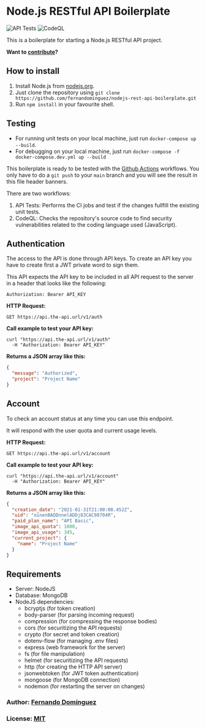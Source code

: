 # Node.js RESTful API Boilerplate

![API Tests](https://github.com/fernandominguez/nodejs-rest-api-boilerplate/workflows/API%20Tests/badge.svg)
![CodeQL](https://github.com/fernandominguez/nodejs-rest-api-boilerplate/workflows/CodeQL/badge.svg)

This is a boilerplate for starting a Node.js RESTful API project.

**Want to [contribute](https://github.com/fernandominguez/nodejs-rest-api-boilerplate/blob/master/CONTRIBUTING.md)?**

## How to install

1. Install Node.js from [nodejs.org](http://nodejs.org/).
2. Just clone the repository using `git clone https://github.com/fernandominguez/nodejs-rest-api-boilerplate.git`
3. Run `npm install` in your favourite shell.

## Testing

- For running unit tests on your local machine, just run `docker-compose up --build`.
- For debugging on your local machine, just run `docker-compose -f docker-compose.dev.yml up --build`

This boilerplate is ready to be tested with the [Github Actions](https://github.com/features/actions) workflows.
You only have to do a `git push` to your `main` branch and you will see the result in this file header banners.

There are two workflows:

1. API Tests: Performs the CI jobs and test if the changes fullfill the existing unit tests.
2. CodeQL: Checks the repository's source code to find security vulnerabilities related to the coding language used (JavaScript).

## Authentication

The access to the API is done through API keys. To create an API key you have to create first a JWT private word to sign them.

This API expects the API key to be included in all API request to the server in a header that looks like the following:

```shell
Authorization: Bearer API_KEY
```

**HTTP Request:**

```shell
GET https://api.the-api.url/v1/auth
```

**Call example to test your API key:**

```shell
curl "https://api.the-api.url/v1/auth"
  -H "Authorization: Bearer API_KEY"
```

**Returns a JSON array like this:**

```json
{
  "message": "Authorized",
  "project": "Project Name"
}
```

## Account

To check an account status at any time you can use this endpoint.

It will respond with the user quota and current usage levels.

**HTTP Request:**

```shell
GET https://api.the-api.url/v1/account
```

**Call example to test your API key:**

```shell
curl "https://api.the-api.url/v1/account"
  -H "Authorization: Bearer API_KEY"
```

**Returns a JSON array like this:**

```json
{
  "creation_date": "2021-01-31T21:00:08.452Z",
  "uid": "oinenBADDnnelADDj83CAC98704R",
  "paid_plan_name": "API Basic",
  "image_api_quota": 1000,
  "image_api_usage": 345,
  "current_project": {
    "name": "Project Name"
  }
}
```

## Requirements

- Server: NodeJS
- Database: MongoDB
- NodeJS dependencies:
  - bcryptjs (for token creation)
  - body-parser (for parsing incoming request)
  - compression (for compressing the response bodies)
  - cors (for securitizing the API requests)
  - crypto (for secret and token creation)
  - dotenv-flow (for managing .env files)
  - express (web framework for the server)
  - fs (for file manipulation)
  - helmet (for securitizing the API requests)
  - http (for creating the HTTP API server)
  - jsonwebtoken (for JWT token authentication)
  - mongoose (for MongoDB connection)
  - nodemon (for restarting the server on changes)

### Author: [Fernando Domínguez](https://fernandominguez.es)

### License: [MIT](https://github.com/fernandominguez/nodejs-rest-api-boilerplate/blob/main/LICENSE)

